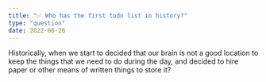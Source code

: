 ```yaml
---
title: "✅ Who has the first todo list in history?"
type: "question"
date: 2022-06-28
---
```


Historically, when we start to decided that our brain is not a good location to keep the things that we need to do during the day, and decided to hire paper or other means of written things to store it?